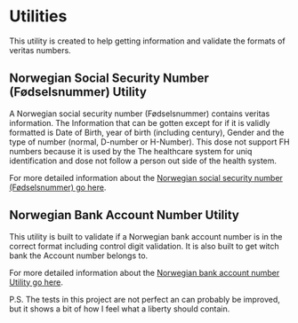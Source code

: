 # Utilities
This utility is created to help getting information and validate the formats of veritas numbers.

## Norwegian Social Security Number (Fødselsnummer) Utility
A Norwegian social security number (Fødselsnummer) contains veritas information. The Information that can be gotten except for if it is validly formatted is Date of Birth, year of birth (including century), Gender and the type of number (normal, D-number or H-Number). This dose not support FH numbers because it is used by the The healthcare system for uniq identification and dose not follow a person out side of the health system.

For more detailed information about the [Norwegian social security number (Fødselsnummer) go here](Utilities/SocialSecurityNumber.md).

## Norwegian Bank Account Number Utility
This utility is built to validate if a Norwegian bank account number is in the correct format including control digit validation. It is also built to get witch bank the Account number belongs to. 

For more detailed information about the [Norwegian bank account number Utility go here](Utilities/AccountNumber.md).


P.S.
The tests in this project are not perfect an can probably be improved, but it shows a bit of how I feel what a liberty should contain. 
